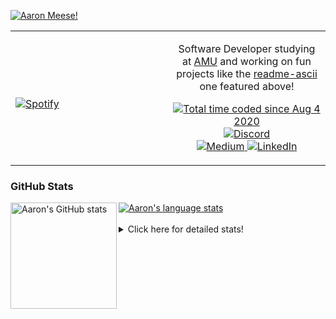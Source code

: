 [![Aaron Meese!](https://user-images.githubusercontent.com/17814535/88975338-a2aabf00-d27f-11ea-963f-8a19608716b4.png)](https://github.com/ajmeese7/readme-ascii "README ASCII")

<!-- Modified from project here: https://github.com/novatorem/novatorem -->
<table width="100%"> 
  <tr>
  <td width="50%">
      
&nbsp; <br> [![Spotify](https://ajmeese7.vercel.app/api/spotify)](https://open.spotify.com/user/ajmeese)

  </td>
  <td width="50%">
    <p align="center">
    Software Developer studying at <a href="https://www.amu.apus.edu/">AMU</a> and working on fun 
    projects like the <a href="https://github.com/ajmeese7/readme-ascii">readme-ascii</a> one featured above!
    </p>
    <p align="center">
      <a href="https://wakatime.com/@f726891d-3b02-46cd-9b60-e8c59f9e2b14">
        <img src="https://wakatime.com/badge/user/f726891d-3b02-46cd-9b60-e8c59f9e2b14.svg" alt="Total time coded since Aug 4 2020" title="WakaTime" />
      </a>
      <a href="http://link.aaronmeese.com/discord">
        <img src="https://img.shields.io/badge/discord-ajmeese7%234835-369?style=flat-square&logo=discord&logoColor=white&color=purple" alt="Discord" title="Discord">
      </a>
      <br />
      <a href="https://link.aaronmeese.com/medium">
        <img src="https://img.shields.io/badge/medium-ajmeese7-1DB954?style=flat-square&logo=medium&logoColor=white" alt="Medium" title="Medium">
      </a>
      <a href="https://link.aaronmeese.com/linkedin">
        <img src="https://img.shields.io/badge/linkedIn-aaronmeese-1DB954?style=flat-square&logo=linkedin&logoColor=white&color=blue" alt="LinkedIn" title="LinkedIn">
      </a>
    </p>
  </td>

</table>

[//]: <> (The `&nbsp;` is to have Aphelion take up more space)

### GitHub Stats ###

<a href="https://profile-summary-for-github.com/user/ajmeese7">
  <img align="left" height="170px" src="https://github-readme-stats.vercel.app/api?username=ajmeese7&show_icons=true&line_height=27&count_private=true" alt="Aaron's GitHub stats"/>
  <img src="https://github-readme-stats.vercel.app/api/top-langs/?username=ajmeese7&hide_langs_below=5&layout=compact" alt="Aaron's language stats"/>
</a>

<br />
<br />
<details>
<summary>Click here for detailed stats!</summary>

### :zap: Recent Activity
<!--START_SECTION:activity-->
1. 💪 Opened PR [#1](https://github.com/oxylabs/web-scraping-php/pull/1) in [oxylabs/web-scraping-php](https://github.com/oxylabs/web-scraping-php)
2. ❗️ Opened issue [#10](https://github.com/aress31/xmlrpc-bruteforcer/issues/10) in [aress31/xmlrpc-bruteforcer](https://github.com/aress31/xmlrpc-bruteforcer)
3. 🗣 Commented on [#3](https://github.com/nsgodshall/Hatch/issues/3) in [nsgodshall/Hatch](https://github.com/nsgodshall/Hatch)
4. 🗣 Commented on [#4](https://github.com/nsgodshall/Hatch/issues/4) in [nsgodshall/Hatch](https://github.com/nsgodshall/Hatch)
5. 🗣 Commented on [#65](https://github.com/ajmeese7/spambot/issues/65) in [ajmeese7/spambot](https://github.com/ajmeese7/spambot)
<!--END_SECTION:activity-->

### 🧐 Waka Stats
<!--START_SECTION:waka-->
![Code Time](http://img.shields.io/badge/Code%20Time-1%2C001%20hrs%2047%20mins-blue)

**🐱 My GitHub Data** 

> 🏆 610 Contributions in the Year 2022
 > 
> 📦 344.0 kB Used in GitHub's Storage 
 > 
> 💼 Opted to Hire
 > 
> 📜 74 Public Repositories 
 > 
> 🔑 27 Private Repositories  
 > 
**I'm an Early 🐤** 

```text
🌞 Morning    278 commits    ██████░░░░░░░░░░░░░░░░░░░   25.96% 
🌆 Daytime    395 commits    █████████░░░░░░░░░░░░░░░░   36.88% 
🌃 Evening    385 commits    █████████░░░░░░░░░░░░░░░░   35.95% 
🌙 Night      13 commits     ░░░░░░░░░░░░░░░░░░░░░░░░░   1.21%

```
📅 **I'm Most Productive on Saturday** 

```text
Monday       117 commits    ██░░░░░░░░░░░░░░░░░░░░░░░   10.92% 
Tuesday      171 commits    ████░░░░░░░░░░░░░░░░░░░░░   15.97% 
Wednesday    131 commits    ███░░░░░░░░░░░░░░░░░░░░░░   12.23% 
Thursday     156 commits    ███░░░░░░░░░░░░░░░░░░░░░░   14.57% 
Friday       121 commits    ██░░░░░░░░░░░░░░░░░░░░░░░   11.3% 
Saturday     190 commits    ████░░░░░░░░░░░░░░░░░░░░░   17.74% 
Sunday       185 commits    ████░░░░░░░░░░░░░░░░░░░░░   17.27%

```


📊 **This Week I Spent My Time On** 

```text
⌚︎ Time Zone: America/New_York

💬 Programming Languages: 
PHP                      6 hrs 7 mins        ███████░░░░░░░░░░░░░░░░░░   28.2% 
TypeScript               3 hrs 42 mins       ████░░░░░░░░░░░░░░░░░░░░░   17.09% 
JavaScript               2 hrs 47 mins       ███░░░░░░░░░░░░░░░░░░░░░░   12.84% 
Markdown                 2 hrs 43 mins       ███░░░░░░░░░░░░░░░░░░░░░░   12.56% 
HTML                     2 hrs 19 mins       ██░░░░░░░░░░░░░░░░░░░░░░░   10.71%

🐱‍💻 Projects: 
karameese.com            11 hrs 47 mins      █████████████░░░░░░░░░░░░   54.31% 
meese.enterprises        4 hrs 18 mins       █████░░░░░░░░░░░░░░░░░░░░   19.82% 
vault                    2 hrs 29 mins       ██░░░░░░░░░░░░░░░░░░░░░░░   11.48% 
aaronmeese.com           1 hr 55 mins        ██░░░░░░░░░░░░░░░░░░░░░░░   8.89% 
Wordpress-XMLRPC         1 hr 8 mins         █░░░░░░░░░░░░░░░░░░░░░░░░   5.23%

```

**I Mostly Code in JavaScript** 

```text
JavaScript               32 repos            ████████████░░░░░░░░░░░░░   50.0% 
HTML                     9 repos             ███░░░░░░░░░░░░░░░░░░░░░░   14.06% 
Python                   5 repos             ██░░░░░░░░░░░░░░░░░░░░░░░   7.81% 
Java                     4 repos             █░░░░░░░░░░░░░░░░░░░░░░░░   6.25% 
CSS                      3 repos             █░░░░░░░░░░░░░░░░░░░░░░░░   4.69%

```



 Last Updated on 01/05/2022 08:03:57 UTC
<!--END_SECTION:waka-->
</details>
